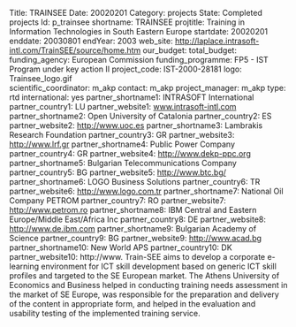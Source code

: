 Title: TRAINSEE 
Date:  20020201 
Category: projects 
State: Completed projects
Id: p_trainsee 
shortname: TRAINSEE 
projtitle: Training in Information Technologies in South Eastern Europe 
startdate: 20020201 
enddate: 20030801 
endYear: 2003 
web_site: http://laplace.intrasoft-intl.com/TrainSEE/source/home.htm 
our_budget: 
total_budget:  
funding_agency: European Commission 
funding_programme: FP5 - IST Program under key action II 
project_code: IST-2000-28181 
logo: Trainsee_logo.gif  
scientific_coordinator: m_akp 
contact: m_akp 
project_manager: m_akp 
type: rtd 
international: yes
partner_shortname1: INTRASOFT International 
partner_country1: LU 
partner_website1: www.intrasoft-intl.com
partner_shortname2: Open University of Catalonia 
partner_country2: ES 
partner_website2: http://www.uoc.es
partner_shortname3: Lambrakis Research Foundation 
partner_country3: GR 
partner_website3: http://www.lrf.gr
partner_shortname4: Public Power Company 
partner_country4: GR 
partner_website4: http://www.dekp-ppc.org
partner_shortname5: Bulgarian Telecommunications Company 
partner_country5: BG 
partner_website5: http://www.btc.bg/
partner_shortname6: LOGO Business Solutions 
partner_country6: TR 
partner_website6: http://www.logo.com.tr
partner_shortname7: National Oil Company PETROM 
partner_country7: RO 
partner_website7: http://www.petrom.ro
partner_shortname8: IBM Central and Eastern Europe/Middle East/Africa Inc 
partner_country8: DE 
partner_website8: http://www.de.ibm.com
partner_shortname9: Bulgarian Academy of Science 
partner_country9: BG 
partner_website9: http://www.acad.bg
partner_shortname10: New World APS 
partner_country10: DK 
partner_website10: http://www.
Train-SEE aims to develop a corporate e-learning environment for ICT skill development based on generic ICT skill profiles and targeted to the SE European market. The Athens University of Economics and Business helped in conducting training needs assessment in the market of SE Europe, was responsible for the preparation and delivery of the content in appropriate form, and helped in the evaluation and usability testing of the implemented training service.
	
